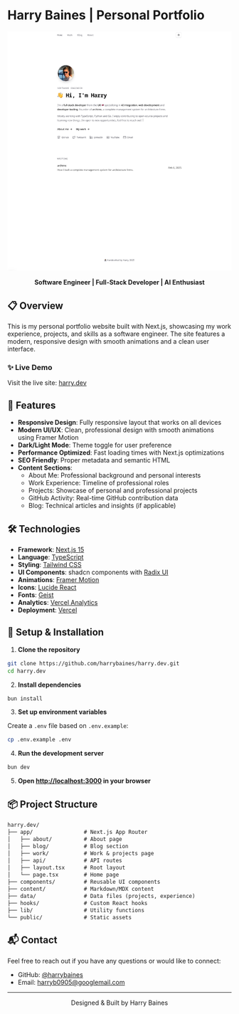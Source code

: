 # Harry Baines | Personal Portfolio

<div align="center">
  <img src="public/images/website/2025-03-05.png" alt="Harry Baines" />
  <p><strong>Software Engineer | Full-Stack Developer | AI Enthusiast</strong></p>
</div>

## 📋 Overview

This is my personal portfolio website built with Next.js, showcasing my work experience, projects, and skills as a software engineer. The site features a modern, responsive design with smooth animations and a clean user interface.

### ✨ Live Demo

Visit the live site: [harry.dev](https://harry.dev)

## 🚀 Features

- **Responsive Design**: Fully responsive layout that works on all devices
- **Modern UI/UX**: Clean, professional design with smooth animations using Framer Motion
- **Dark/Light Mode**: Theme toggle for user preference
- **Performance Optimized**: Fast loading times with Next.js optimizations
- **SEO Friendly**: Proper metadata and semantic HTML
- **Content Sections**:
  - About Me: Professional background and personal interests
  - Work Experience: Timeline of professional roles
  - Projects: Showcase of personal and professional projects
  - GitHub Activity: Real-time GitHub contribution data
  - Blog: Technical articles and insights (if applicable)

## 🛠️ Technologies

- **Framework**: [Next.js 15](https://nextjs.org/)
- **Language**: [TypeScript](https://www.typescriptlang.org/)
- **Styling**: [Tailwind CSS](https://tailwindcss.com/)
- **UI Components**: shadcn components with [Radix UI](https://www.radix-ui.com/)
- **Animations**: [Framer Motion](https://www.framer.com/motion/)
- **Icons**: [Lucide React](https://lucide.dev/)
- **Fonts**: [Geist](https://vercel.com/font)
- **Analytics**: [Vercel Analytics](https://vercel.com/analytics)
- **Deployment**: [Vercel](https://vercel.com/)

## 🔧 Setup & Installation

1. **Clone the repository**

```bash
git clone https://github.com/harrybaines/harry.dev.git
cd harry.dev
```

2. **Install dependencies**

```bash
bun install
```

3. **Set up environment variables**

Create a `.env` file based on `.env.example`:

```bash
cp .env.example .env
```

4. **Run the development server**

```bash
bun dev
```

5. **Open [http://localhost:3000](http://localhost:3000) in your browser**

## 📦 Project Structure

```
harry.dev/
├── app/                # Next.js App Router
│   ├── about/          # About page
│   ├── blog/           # Blog section
│   ├── work/           # Work & projects page
│   ├── api/            # API routes
│   ├── layout.tsx      # Root layout
│   └── page.tsx        # Home page
├── components/         # Reusable UI components
├── content/            # Markdown/MDX content
├── data/               # Data files (projects, experience)
├── hooks/              # Custom React hooks
├── lib/                # Utility functions
└── public/             # Static assets
```

## 📬 Contact

Feel free to reach out if you have any questions or would like to connect:

- GitHub: [@harrybaines](https://github.com/harrybaines)
- Email: [harryb0905@googlemail.com](mailto:harryb0905@googlemail.com)

---

<div align="center">
  <p>Designed & Built by Harry Baines</p>
</div>
